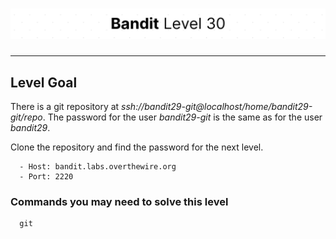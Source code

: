 # ![Bandit Level 30](https://github.com/YunusEmreAlps/Scenarios/blob/master/ctf-bandit/assets/Bandit30.png?raw=true)

---

## Level Goal

There is a git repository at *ssh://bandit29-git@localhost/home/bandit29-git/repo*. The password for the user *bandit29-git* is the same as for the user *bandit29*.

Clone the repository and find the password for the next level.

``` {.sh}
  - Host: bandit.labs.overthewire.org
  - Port: 2220
```

### Commands you may need to solve this level

``` {.sh}
  git
```
